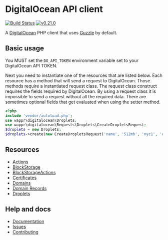 # DigitalOcean API client

[![Build Status](https://travis-ci.org/wappr/digitalocean.svg?branch=master)](https://travis-ci.org/wappr/digitalocean)
[![v0.21.0](https://img.shields.io/badge/version-v0.21.0-orange.svg)](https://packagist.org/packages/wappr/digitalocean)

A [DigitalOcean](https://m.do.co/c/97ced4f9088d) PHP client that uses [Guzzle](https://github.com/guzzle/guzzle) by default.

## Basic usage

You MUST set the `DO_API_TOKEN` environment variable set to your DigitalOcean API TOKEN.

Next you need to instantiate one of the resources that are listed below. Each resource has a method that 
will send a request to DigitalOcean. Those methods require a instantiated request class. The request class construct 
requires the fields required by DigitalOcean. By using a request class it is impossible to send a request without 
all the required data. There are sometimes optional fields that get evaluated when using the setter method.

```php
<?php
include 'vendor/autoload.php';
use wappr\digitalocean\Droplets;
use wappr\digitalocean\Requests\Droplets\CreateDropletsRequest;
$droplets = new Droplets;
$droplets->create(new CreateDropletsRequest('name', '512mb', 'nyc1', 'ubuntu-14-04-x64'));
```

## Resources

* [Actions](https://digitalocean.wappr.co/en/latest/actions/)
* [BlockStorage](https://digitalocean.wappr.co/en/latest/block-storage/)
* [BlockStorageActions](https://digitalocean.wappr.co/en/latest/block-storage-actions/)
* [Certificates](https://digitalocean.wappr.co/en/latest/certificates/)
* [Domains](https://digitalocean.wappr.co/en/latest/domains/)
* [Domain Records](https://digitalocean.wappr.co/en/latest/domain-records/)
* [Droplets](https://digitalocean.wappr.co/en/latest/droplets/)

## Help and docs

* [Documentation](https://digitalocean.wappr.co/en/latest/)
* [Issues](https://github.com/wappr/digitalocean/issues)
* [Contributing](https://github.com/wappr/digitalocean/blob/master/CONTRIBUTING.md)
